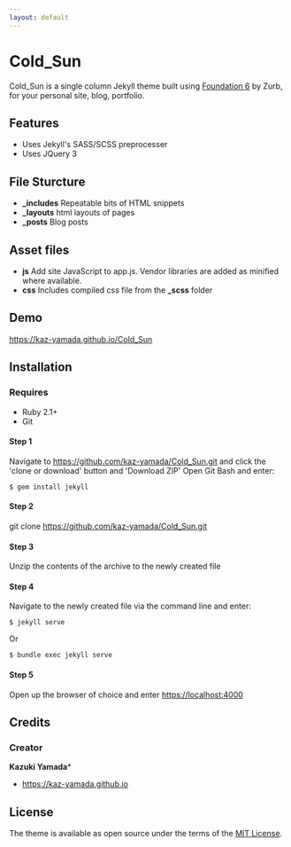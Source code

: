 ```yaml
---
layout: default
---
```


# Cold_Sun

Cold_Sun is a single column Jekyll theme built using [Foundation 6](http://foundation.zurb.com/) by Zurb, for your personal site, blog, portfolio.

## Features

 - Uses Jekyll's SASS/SCSS preprocesser
 - Uses JQuery 3

## File Sturcture

 - **_includes** Repeatable bits of HTML snippets
 - **_layouts** html layouts of pages
 - **_posts** Blog posts

## Asset files
 - **js** Add site JavaScript to app.js. Vendor libraries are added as minified where available.
 - **css** Includes compiled css file from the **_scss** folder

## Demo

<https://kaz-yamada.github.io/Cold_Sun>

## Installation

### Requires
- Ruby 2.1+
- Git

#### Step 1

Navigate to https://github.com/kaz-yamada/Cold_Sun.git and click the 'clone or download' button and 'Download ZIP'
Open Git Bash and enter:

```
$ gem install jekyll
```

#### Step 2

git clone https://github.com/kaz-yamada/Cold_Sun.git

#### Step 3

Unzip the contents of the archive to the newly created file

#### Step 4

Navigate to the newly created file via the command line and enter:

```
$ jekyll serve
```

Or

```
$ bundle exec jekyll serve
```

#### Step 5

Open up the browser of choice and enter <https://localhost:4000>

## Credits

### Creator

**Kazuki Yamada***

- <https://kaz-yamada.github.io>

## License

The theme is available as open source under the terms of the [MIT License](https://opensource.org/licenses/MIT).
